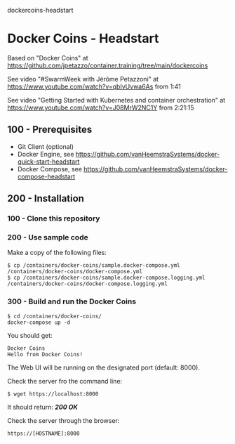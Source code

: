 dockercoins-headstart
# Docker Coins - Headstart

Based on "Docker Coins" at https://github.com/jpetazzo/container.training/tree/main/dockercoins

See video "#SwarmWeek with Jérôme Petazzoni" at https://www.youtube.com/watch?v=qbIvUvwa6As from 1:41

See video "Getting Started with Kubernetes and container orchestration" at https://www.youtube.com/watch?v=J08MrW2NC1Y from 2:21:15

## 100 - Prerequisites

- Git Client (optional)
- Docker Engine, see https://github.com/vanHeemstraSystems/docker-quick-start-headstart
- Docker Compose, see https://github.com/vanHeemstraSystems/docker-compose-headstart

## 200 - Installation

### 100 - Clone this repository

### 200 - Use sample code

Make a copy of the following files:

```
$ cp /containers/docker-coins/sample.docker-compose.yml /containers/docker-coins/docker-compose.yml
$ cp /containers/docker-coins/sample.docker-compose.logging.yml /containers/docker-coins/docker-compose.logging.yml
```

### 300 - Build and run the Docker Coins

```
$ cd /containers/docker-coins/
docker-compose up -d
```

You should get:

```
Docker Coins
Hello from Docker Coins!
```
The Web UI will be running on the designated port (default: 8000).

Check the server fro the command line:

```
$ wget https://localhost:8000
```

It should return: ***200 OK***

Check the server through the browser:

```
https://[HOSTNAME]:8000
```
